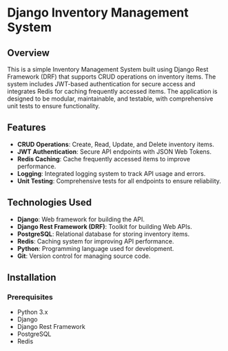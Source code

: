# Django Inventory Management System

## Overview

This is a simple Inventory Management System built using Django Rest Framework (DRF) that supports CRUD operations on inventory items. The system includes JWT-based authentication for secure access and integrates Redis for caching frequently accessed items. The application is designed to be modular, maintainable, and testable, with comprehensive unit tests to ensure functionality.

## Features

- **CRUD Operations**: Create, Read, Update, and Delete inventory items.
- **JWT Authentication**: Secure API endpoints with JSON Web Tokens.
- **Redis Caching**: Cache frequently accessed items to improve performance.
- **Logging**: Integrated logging system to track API usage and errors.
- **Unit Testing**: Comprehensive tests for all endpoints to ensure reliability.

## Technologies Used

- **Django**: Web framework for building the API.
- **Django Rest Framework (DRF)**: Toolkit for building Web APIs.
- **PostgreSQL**: Relational database for storing inventory items.
- **Redis**: Caching system for improving API performance.
- **Python**: Programming language used for development.
- **Git**: Version control for managing source code.

## Installation

### Prerequisites

- Python 3.x
- Django
- Django Rest Framework
- PostgreSQL
- Redis


